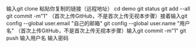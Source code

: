 输入git clone 粘贴你复制的链接（远程地址）
cd demo 
git status 
git add --all
git commit -m"1"
（首次上传GitHub，不是首次上传无视本步骤）接着输入git config --global user.email "自己的邮箱"
git config --global user.name "用户名"
（首次上传GitHub，不是首次上传无视本步骤）输入git commit -m"1"
git push  输入用户名 输入密码
